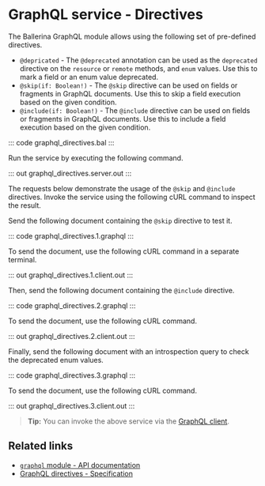 # GraphQL service - Directives

The Ballerina GraphQL module allows using the following set of pre-defined directives.

- `@depricated` - The `@deprecated` annotation can be used as the `deprecated` directive on the `resource` or `remote` methods, and `enum` values. Use this to mark a field or an enum value deprecated.
- `@skip(if: Boolean!)` - The `@skip` directive can be used on fields or fragments in GraphQL documents. Use this to skip a field execution based on the given condition.
- `@include(if: Boolean!)` - The `@include` directive can be used on fields or fragments in GraphQL documents. Use this to include a field execution based on the given condition.

::: code graphql_directives.bal :::

Run the service by executing the following command.

::: out graphql_directives.server.out :::

The requests below demonstrate the usage of the `@skip` and `@include` directives. Invoke the service using the following cURL command to inspect the result.

Send the following document containing the `@skip` directive to test it.

::: code graphql_directives.1.graphql :::

To send the document, use the following cURL command in a separate terminal.

::: out graphql_directives.1.client.out :::

Then, send the following document containing the `@include` directive.

::: code graphql_directives.2.graphql :::

To send the document, use the following cURL command.

::: out graphql_directives.2.client.out :::

Finally, send the following document with an introspection query to check the deprecated enum values.

::: code graphql_directives.3.graphql :::

To send the document, use the following cURL command.

::: out graphql_directives.3.client.out :::

>**Tip:** You can invoke the above service via the [GraphQL client](/learn/by-example/graphql-client-query-endpoint/).

## Related links
- [`graphql` module - API documentation](https://lib.ballerina.io/ballerina/graphql/latest)
- [GraphQL directives - Specification](/spec/graphql/#5-directives)
